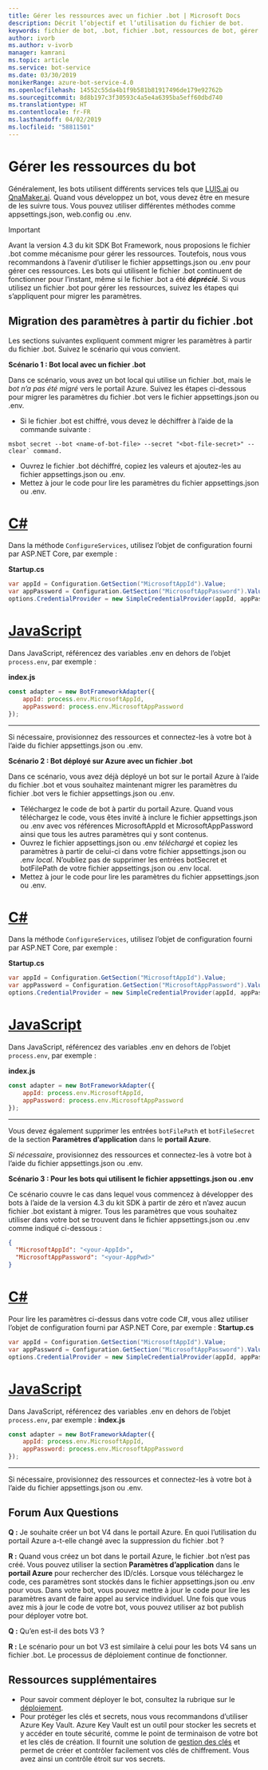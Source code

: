 ```yaml
---
title: Gérer les ressources avec un fichier .bot | Microsoft Docs
description: Décrit l’objectif et l’utilisation du fichier de bot.
keywords: fichier de bot, .bot, fichier .bot, ressources de bot, gérer les ressources de bot
author: ivorb
ms.author: v-ivorb
manager: kamrani
ms.topic: article
ms.service: bot-service
ms.date: 03/30/2019
monikerRange: azure-bot-service-4.0
ms.openlocfilehash: 14552c55da4b1f9b581b81917496de179e92762b
ms.sourcegitcommit: 8d8b197c3f30593c4a5e4a6395ba5eff60dbd740
ms.translationtype: HT
ms.contentlocale: fr-FR
ms.lasthandoff: 04/02/2019
ms.locfileid: "58811501"
---
```

# <a name="manage-bot-resources"></a>Gérer les ressources du bot

Généralement, les bots utilisent différents services tels que [LUIS.ai](https://luis.ai) ou [QnaMaker.ai](https://qnamaker.ai). Quand vous développez un bot, vous devez être en mesure de les suivre tous. Vous pouvez utiliser différentes méthodes comme appsettings.json, web.config ou .env. 

> [!IMPORTANT]
> Avant la version 4.3 du kit SDK Bot Framework, nous proposions le fichier .bot comme mécanisme pour gérer les ressources. Toutefois, nous vous recommandons à l’avenir d’utiliser le fichier appsettings.json ou .env pour gérer ces ressources. Les bots qui utilisent le fichier .bot continuent de fonctionner pour l’instant, même si le fichier .bot a été **_déprécié_**. Si vous utilisez un fichier .bot pour gérer les ressources, suivez les étapes qui s’appliquent pour migrer les paramètres. 

## <a name="migrating-settings-from-bot-file"></a>Migration des paramètres à partir du fichier .bot
Les sections suivantes expliquent comment migrer les paramètres à partir du fichier .bot. Suivez le scénario qui vous convient.

**Scénario 1 : Bot local avec un fichier .bot**

Dans ce scénario, vous avez un bot local qui utilise un fichier .bot, mais le _bot n’a pas été migré_ vers le portail Azure. Suivez les étapes ci-dessous pour migrer les paramètres du fichier .bot vers le fichier appsettings.json ou .env.

- Si le fichier .bot est chiffré, vous devez le déchiffrer à l’aide de la commande suivante :

```cli
msbot secret --bot <name-of-bot-file> --secret "<bot-file-secret>" --clear` command.
```

- Ouvrez le fichier .bot déchiffré, copiez les valeurs et ajoutez-les au fichier appsettings.json ou .env.
- Mettez à jour le code pour lire les paramètres du fichier appsettings.json ou .env.

# <a name="ctabcsharp"></a>[C#](#tab/csharp)

Dans la méthode `ConfigureServices`, utilisez l’objet de configuration fourni par ASP.NET Core, par exemple : 

**Startup.cs**
```csharp
var appId = Configuration.GetSection("MicrosoftAppId").Value;
var appPassword = Configuration.GetSection("MicrosoftAppPassword").Value;
options.CredentialProvider = new SimpleCredentialProvider(appId, appPassword);
```
# <a name="javascripttabjs"></a>[JavaScript](#tab/js)

Dans JavaScript, référencez des variables .env en dehors de l’objet `process.env`, par exemple :
   
**index.js**

```js
const adapter = new BotFrameworkAdapter({
    appId: process.env.MicrosoftAppId,
    appPassword: process.env.MicrosoftAppPassword
});
```
---

Si nécessaire, provisionnez des ressources et connectez-les à votre bot à l’aide du fichier appsettings.json ou .env.

**Scénario 2 : Bot déployé sur Azure avec un fichier .bot**

Dans ce scénario, vous avez déjà déployé un bot sur le portail Azure à l’aide du fichier .bot et vous souhaitez maintenant migrer les paramètres du fichier .bot vers le fichier appsettings.json ou .env.

- Téléchargez le code de bot à partir du portail Azure. Quand vous téléchargez le code, vous êtes invité à inclure le fichier appsettings.json ou .env avec vos références MicrosoftAppId et MicrosoftAppPassword ainsi que tous les autres paramètres qui y sont contenus. 
- Ouvrez le fichier appsettings.json ou .env _téléchargé_ et copiez les paramètres à partir de celui-ci dans votre fichier appsettings.json ou .env _local_. N’oubliez pas de supprimer les entrées botSecret et botFilePath de votre fichier appsettings.json ou .env local.
- Mettez à jour le code pour lire les paramètres du fichier appsettings.json ou .env.

# <a name="ctabcsharp"></a>[C#](#tab/csharp)
Dans la méthode `ConfigureServices`, utilisez l’objet de configuration fourni par ASP.NET Core, par exemple : 

**Startup.cs**
```csharp
var appId = Configuration.GetSection("MicrosoftAppId").Value;
var appPassword = Configuration.GetSection("MicrosoftAppPassword").Value;
options.CredentialProvider = new SimpleCredentialProvider(appId, appPassword);
```
# <a name="javascripttabjs"></a>[JavaScript](#tab/js)
Dans JavaScript, référencez des variables .env en dehors de l’objet `process.env`, par exemple :
   
**index.js**

```js
const adapter = new BotFrameworkAdapter({
    appId: process.env.MicrosoftAppId,
    appPassword: process.env.MicrosoftAppPassword
});
```
---

Vous devez également supprimer les entrées `botFilePath` et `botFileSecret` de la section **Paramètres d’application** dans le **portail Azure**.

_Si nécessaire_, provisionnez des ressources et connectez-les à votre bot à l’aide du fichier appsettings.json ou .env.

**Scénario 3 : Pour les bots qui utilisent le fichier appsettings.json ou .env**

Ce scénario couvre le cas dans lequel vous commencez à développer des bots à l’aide de la version 4.3 du kit SDK à partir de zéro et n’avez aucun fichier .bot existant à migrer. Tous les paramètres que vous souhaitez utiliser dans votre bot se trouvent dans le fichier appsettings.json ou .env comme indiqué ci-dessous :

```JSON
{
  "MicrosoftAppId": "<your-AppId>",
  "MicrosoftAppPassword": "<your-AppPwd>"
}
```

# <a name="ctabcsharp"></a>[C#](#tab/csharp)

Pour lire les paramètres ci-dessus dans votre code C#, vous allez utiliser l’objet de configuration fourni par ASP.NET Core, par exemple : **Startup.cs**
```csharp
var appId = Configuration.GetSection("MicrosoftAppId").Value;
var appPassword = Configuration.GetSection("MicrosoftAppPassword").Value;
options.CredentialProvider = new SimpleCredentialProvider(appId, appPassword);
```

# <a name="javascripttabjs"></a>[JavaScript](#tab/js)
Dans JavaScript, référencez des variables .env en dehors de l’objet `process.env`, par exemple : **index.js**
```js
const adapter = new BotFrameworkAdapter({
    appId: process.env.MicrosoftAppId,
    appPassword: process.env.MicrosoftAppPassword
});
```

---

Si nécessaire, provisionnez des ressources et connectez-les à votre bot à l’aide du fichier appsettings.json ou .env.


## <a name="faq"></a>Forum Aux Questions
**Q :** Je souhaite créer un bot V4 dans le portail Azure. En quoi l’utilisation du portail Azure a-t-elle changé avec la suppression du fichier .bot ?

**R :** Quand vous créez un bot dans le portail Azure, le fichier .bot n’est pas créé. Vous pouvez utiliser la section **Paramètres d’application** dans le **portail Azure** pour rechercher des ID/clés. Lorsque vous téléchargez le code, ces paramètres sont stockés dans le fichier appsettings.json ou .env pour vous. Dans votre bot, vous pouvez mettre à jour le code pour lire les paramètres avant de faire appel au service individuel. Une fois que vous avez mis à jour le code de votre bot, vous pouvez utiliser az bot publish pour déployer votre bot.

**Q :** Qu’en est-il des bots V3 ?

**R :** Le scénario pour un bot V3 est similaire à celui pour les bots V4 sans un fichier .bot. Le processus de déploiement continue de fonctionner. 

## <a name="additional-resources"></a>Ressources supplémentaires
- Pour savoir comment déployer le bot, consultez la rubrique sur le [déploiement](../bot-builder-deploy-az-cli.md).
- Pour protéger les clés et secrets, nous vous recommandons d’utiliser Azure Key Vault. Azure Key Vault est un outil pour stocker les secrets et y accéder en toute sécurité, comme le point de terminaison de votre bot et les clés de création. Il fournit une solution de [gestion des clés](https://docs.microsoft.com/en-us/azure/key-vault/key-vault-whatis) et permet de créer et contrôler facilement vos clés de chiffrement. Vous avez ainsi un contrôle étroit sur vos secrets.


<!--

# Manage resources with a .bot file

Bots usually consume lots of different services, such as [LUIS.ai](https://luis.ai) or [QnaMaker.ai](https://qnamaker.ai). When you are developing a bot, there is no uniform place to store the metadata about the services that are in use.  This prevents us from building tooling that looks at a bot as a whole.

To address this problem, we have created a **.bot file** to act as the place to bring all service references together in one place to 
enable tooling.  For example, the Bot Framework Emulator ([V4](https://aka.ms/Emulator-wiki-getting-started)) uses a  .bot file to create a unified view over the connected services your bot consumes.  

With a .bot file, you can register services like:

* **Localhost** local debugger endpoints
* [**Azure Bot Service**](https://azure.microsoft.com/en-us/services/bot-service/) Azure Bot Service registrations.
* [**LUIS.AI**](https://www.luis.ai/) LUIS gives your bot the ability to communicate with people using natural language.. 
* [**QnA Maker**](https://qnamaker.ai/) Build, train and publish a simple question and answer bot based on FAQ URLs, structured documents or editorial content in minutes.
* [**Dispatch**](https://github.com/Microsoft/botbuilder-tools/tree/master/packages/Dispatch) models for dispatching across multiple services.
* [**Azure Application Insights**](https://azure.microsoft.com/en-us/services/application-insights/) for insights and bot analytics.
* [**Azure Blob Storage**](https://azure.microsoft.com/en-us/services/storage/blobs/) for bot state persistence. 
* [**Azure Cosmos DB**](https://azure.microsoft.com/en-us/services/cosmos-db/) - globally distributed, multi-model database service to persist bot state.

Apart from these, your bot might rely on other custom services. You can leverage the [generic service](https://github.com/Microsoft/botbuilder-tools/blob/master/packages/MSBot/docs/add-services.md) capability to connect a generic service configuration.

## When is a .bot file created? 
- If you create a bot using [Azure Bot Service](https://ms.portal.azure.com/#blade/Microsoft_Azure_Marketplace/GalleryResultsListBlade/selectedSubMenuItemId/%7B%22menuItemId%22%3A%22gallery%2FCognitiveServices_MP%2FBotService%22%2C%22resourceGroupId%22%3A%22%22%2C%22resourceGroupLocation%22%3A%22%22%2C%22dontDiscardJourney%22%3Afalse%2C%22launchingContext%22%3A%7B%22source%22%3A%5B%22GalleryFeaturedMenuItemPart%22%5D%2C%22menuItemId%22%3A%22CognitiveServices_MP%22%2C%22subMenuItemId%22%3A%22BotService%22%7D%7D), a .bot file is automatically created for you with list of connected services provisioned. The .bot is encrypted by default.
- If you create a bot using Bot Framework V4 SDK [Template](https://marketplace.visualstudio.com/items?itemName=BotBuilder.botbuilderv4) for Visual Studio or using Bot Builder [Yeoman Generator](https://www.npmjs.com/package/generator-botbuilder), a .bot file is automatically created. No connected services are provisioned in this flow and the bot file is not encrypted.
- If you are starting with [BotBuilder-samples](https://github.com/Microsoft/botbuilder-samples), every sample for Bot Framework V4 SDK includes a .bot file and the .bot file is not encrypted. 
- You can also create a bot file using the [MSBot](https://github.com/Microsoft/botbuilder-tools/blob/master/packages/MSBot/README.md) tool.

## What does a bot file look like? 
Take a look at a sample [.bot](https://github.com/Microsoft/botbuilder-tools/blob/master/packages/MSBot/docs/sample-bot-file.json) file.
To learn about encrypting and decrypting the .bot file, see [Bot Secrets](https://github.com/Microsoft/botbuilder-tools/blob/master/packages/MSBot/docs/bot-file-encryption.md).

## Why do I need a .bot file?

A .bot file is **not** a requirement to build bots with Bot Framework SDK. You can continue to use appsettings.json, web.config, env, 
keyvault or any mechanism you see fit to keep track of service references and keys that your bot depends on. However, to test
the bot using the Emulator, you'll need a .bot file. The good news is that Emulator can create a .bot file for testing. To do that, 
start the Emulator, click on the **create a new bot configuration** link on the Welcome page. In the dialog box that appears, type a **Bot name** and an **Endpoint URL**. Then connect.

The advantages of using .bot file are:
- Provides a standard way of storing resources regardless of the language/platform you use.   
- Bot Framework Emulator and CLI tools rely on and work great with tracking connected services in a consistent format (in a .bot file) 
- Elegant tooling solutions around services creation and management is harder without a well defined schema (.bot file).  


## Using .bot file in your Bot Framework SDK bot

You can use the .bot file to get service configuration information in your bot's code. The BotFramework-Configuration library available 
for [C#](https://www.nuget.org/packages/Microsoft.Bot.Configuration) and [JS](https://www.npmjs.com/package/botframework-config) helps you load a bot file and supports several methods to query and get the appropriate service configuration information.

## Additional resources
Refer to [MSBot](https://github.com/Microsoft/botbuilder-tools/blob/master/packages/MSBot/README.md) readme file for more information on using a bot file.

-->

